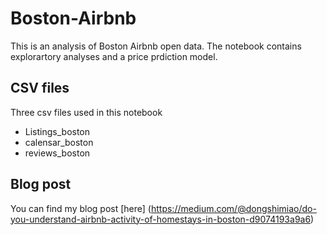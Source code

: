 # Boston-Airbnb 
This is an analysis of Boston Airbnb open data. The notebook contains explorartory analyses and a price prdiction model.

## CSV files
Three csv files used in this notebook
* Listings_boston
* calensar_boston
* reviews_boston

## Blog post
You can find my blog post [here] (https://medium.com/@dongshimiao/do-you-understand-airbnb-activity-of-homestays-in-boston-d9074193a9a6)
